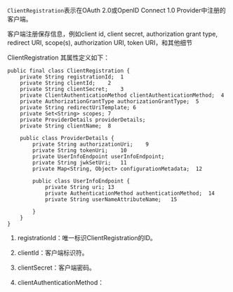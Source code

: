 `ClientRegistration`表示在OAuth 2.0或OpenID Connect 1.0 Provider中注册的客户端。

客户端注册保存信息，例如client id, client secret, authorization grant type, redirect URI, scope\(s\), authorization URI, token URI，和其他细节

ClientRegistration 其属性定义如下：

```
public final class ClientRegistration {
    private String registrationId;  1
    private String clientId;    2
    private String clientSecret;    3
    private ClientAuthenticationMethod clientAuthenticationMethod;  4
    private AuthorizationGrantType authorizationGrantType;  5
    private String redirectUriTemplate; 6
    private Set<String> scopes; 7
    private ProviderDetails providerDetails;
    private String clientName;  8

    public class ProviderDetails {
        private String authorizationUri;    9
        private String tokenUri;    10
        private UserInfoEndpoint userInfoEndpoint;
        private String jwkSetUri;   11
        private Map<String, Object> configurationMetadata;  12

        public class UserInfoEndpoint {
            private String uri; 13
            private AuthenticationMethod authenticationMethod;  14
            private String userNameAttributeName;   15

        }
    }
}
```

1. registrationId：唯一标识ClientRegistration的ID。

2. clientId：客户端标识符。

3. clientSecret：客户端密码。

4. clientAuthenticationMethod：



